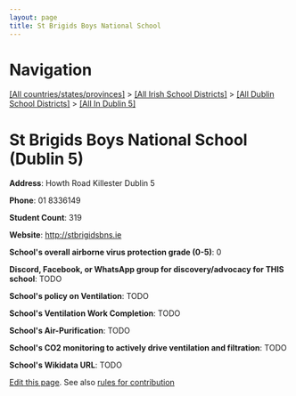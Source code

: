```yaml
---
layout: page
title: St Brigids Boys National School
---
```

# Navigation

[[All countries/states/provinces]](../../../..) > [[All Irish School Districts]](../../..) > [[All Dublin School Districts]](../..) > [[All In Dublin 5]](..)

# St Brigids Boys National School (Dublin 5)

**Address**: Howth Road Killester Dublin 5

**Phone**: 01 8336149

**Student Count**: 319

**Website**: <http://stbrigidsbns.ie>

**School's overall airborne virus protection grade (0-5)**: 0

**Discord, Facebook, or WhatsApp group for discovery/advocacy for THIS school**: TODO

**School's policy on Ventilation**: TODO

**School's Ventilation Work Completion**: TODO

**School's Air-Purification**: TODO

**School's CO2 monitoring to actively drive ventilation and filtration**: TODO

**School's Wikidata URL**: TODO


[Edit this page](https://github.com/ventilate-schools/Ireland/edit/main/./Dublin_5/St_Brigids_Boys_National_School.md). See also [rules for contribution](../../../contribution-rules/)